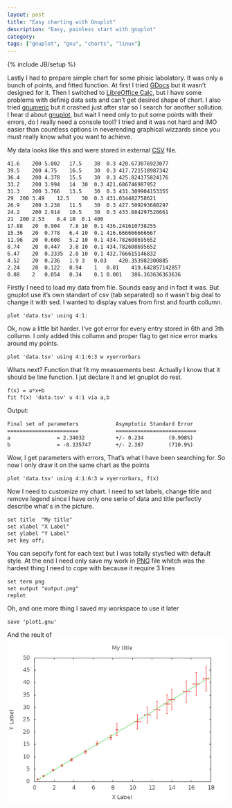 ```yaml
---
layout: post
title: "Easy charting with Gnuplot"
description: "Easy, painless start with gnuplot"
category: 
tags: ["gnuplot", "gnu", "charts", "linux"]
---
```

{% include JB/setup %}

Lastly I had to prepare simple chart for some phisic labolatory. It was only a
bunch of points, and fitted function. At first I tried [GDocs](https://drive.google.com)
but it wasn’t designed for it. Then I switched to 
[LibreOffice Calc](http://www.libreoffice.org/features/calc/), but I have some 
problems with definig data sets and can’t get desired shape of chart. I also tried
[gnumeric](http://projects.gnome.org/gnumeric/)
but it crashed just after star so I search for another sollution. I hear
d about [gnuplot](http://www.gnuplot.info/), but wait I need only to put some
points with their errors, do I really need a console tool?
I tried and it was not hard and IMO easier than countless options in neverending
graphical wizzards since you must really know what you want to achieve.


My data looks like this and were stored in external [CSV](http://en.wikipedia.org/wiki/Comma-separated_values)
file.

    41.6	200	5.002	17.5	30	0.3	420.673076923077
    39.5	200	4.75	16.5	30	0.3	417.721518987342
    36.4	200	4.378	15.5	30	0.3	425.824175824176
    33.2	200	3.994	14	30	0.3	421.686746987952
    31.3	200	3.766	13.5	30	0.3	431.309904153355
    29	200	3.49	12.5	30	0.3	431.034482758621
    26.9	200	3.238	11.5	30	0.3	427.509293680297
    24.2	200	2.914	10.5	30	0.3	433.884297520661
    21	200	2.53	8.4	10	0.1	400
    17.88	20	0.904	7.8	10	0.1	436.241610738255
    15.36	20	0.778	6.4	10	0.1	416.666666666667
    11.96	20	0.608	5.2	10	0.1	434.782608695652
    8.74	20	0.447	3.8	10	0.1	434.782608695652
    6.47	20	0.3335	2.8	10	0.1	432.766615146832
    4.52	20	0.236	1.9	3	0.03	420.353982300885
    2.24	20	0.122	0.94	1	0.01	419.642857142857
    0.88	2	0.054	0.34	0.1	0.001	386.363636363636


Firstly I need to load my data from file. Sounds easy and in fact it was. But 
gnuplot use it’s own standart of csv (tab separated) so it wasn't big deal to
change it with sed. I wanted to display values from first and fourth collumn. 

    plot 'data.tsv' using 4:1:

Ok, now a little bit harder. I’ve got error for every entry stored in 6th and 
3th collumn. I only added this collumn and proper flag to get nice error marks
around my points.

    plot 'data.tsv' using 4:1:6:3 w xyerrorbars

Whats next? Function that fit my measuements best. Actually I know that it should
be line function. I jut declare it and let gnuplot do rest.

    f(x) = a*x+b
    fit f(x) 'data.tsv' u 4:1 via a,b

Output:


    Final set of parameters            Asymptotic Standard Error
    =======================            ==========================
    a               = 2.34032          +/- 0.234        (9.998%)
    b               = -0.335747        +/- 2.387        (710.9%)



Wow, I get parameters with errors, That’s what I have been searching for. So now
I only draw it on the same chart as the points

    plot 'data.tsv' using 4:1:6:3 w xyerrorbars, f(x)

Now I need to customize my chart. I need to set labels, change title and remove 
legend since I have only one serie of data and title perfectly describe what's
in the picture.

    set title  "My title"
    set xlabel "X Label"
    set ylabel "Y Label"    
    set key off;

You can sepcify font  for each text but I was totally stysfied with default style.
At the end I need only save my work in 
[PNG](http://en.wikipedia.org/wiki/Portable_Network_Graphics) file whitch was the hardest thing 
I need to cope with because it require 3 lines

    set term png
    set output "output.png"
    replot

Oh, and one more thing I saved my workspace to use it later 

    save 'plot1.gnu'

And the reult of
<img src="/assets/images/output.png" alt="chart">
